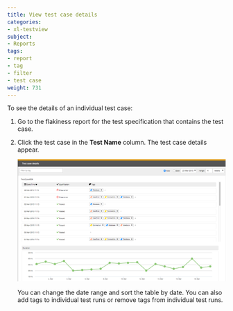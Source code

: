```yaml
---
title: View test case details
categories:
- xl-testview
subject:
- Reports
tags:
- report
- tag
- filter
- test case
weight: 731
---
```


To see the details of an individual test case:

1. Go to the flakiness report for the test specification that contains the test case.
2. Click the test case in the **Test Name** column. The test case details appear.

    ![Test case details](images/test-case-details.png)

    You can change the date range and sort the table by date. You can also add tags to individual test runs or remove tags from individual test runs.
